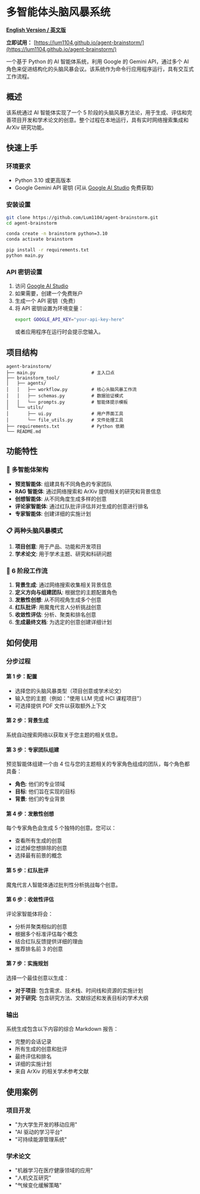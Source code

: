 # 多智能体头脑风暴系统

**[English Version / 英文版](./README.md)**

**立即试用：** [https://lum1104.github.io/agent-brainstorm/](https://lum1104.github.io/agent-brainstorm/)

一个基于 Python 的 AI 智能体系统，利用 Google 的 Gemini API，通过多个 AI 角色来促进结构化的头脑风暴会议。该系统作为命令行应用程序运行，具有交互式工作流程。

## 概述

该系统通过 AI 智能体实现了一个 5 阶段的头脑风暴方法论，用于生成、评估和完善项目开发和学术论文的创意。整个过程在本地运行，具有实时网络搜索集成和 ArXiv 研究功能。

## 快速上手

### 环境要求
- Python 3.10 或更高版本
- Google Gemini API 密钥 (可从 [Google AI Studio](https://aistudio.google.com/apikey) 免费获取)

### 安装设置
```bash
git clone https://github.com/Lum1104/agent-brainstorm.git
cd agent-brainstorm

conda create -n brainstorm python=3.10
conda activate brainstorm

pip install -r requirements.txt
python main.py
```

### API 密钥设置
1. 访问 [Google AI Studio](https://aistudio.google.com/apikey)
2. 如果需要，创建一个免费账户
3. 生成一个 API 密钥（免费）
4. 将 API 密钥设置为环境变量：
   ```bash
   export GOOGLE_API_KEY="your-api-key-here"
   ```
   或者应用程序在运行时会提示您输入。

## 项目结构
```
agent-brainstorm/
├── main.py                     # 主入口点
├── brainstorm_tool/
│   ├── agents/
│   │   ├── workflow.py         # 核心头脑风暴工作流
│   │   ├── schemas.py          # 数据验证模式
│   │   └── prompts.py          # 智能体提示模板
│   └── utils/
│       ├── ui.py               # 用户界面工具
│       └── file_utils.py       # 文件处理工具
├── requirements.txt            # Python 依赖
└── README.md
```

## 功能特性

### 🤖 多智能体架构
- **预览智能体**: 组建具有不同角色的专家团队
- **RAG 智能体**: 通过网络搜索和 ArXiv 提供相关的研究和背景信息
- **创想智能体**: 从不同角度生成多样的创意
- **评论家智能体**: 通过红队批评评估并对生成的创意进行排名
- **专家智能体**: 创建详细的实施计划

### 📋 两种头脑风暴模式
1. **项目创意**: 用于产品、功能和开发项目
2. **学术论文**: 用于学术主题、研究和科研问题

### 🔄 6 阶段工作流
1. **背景生成**: 通过网络搜索收集相关背景信息
2. **定义方向与组建团队**: 根据您的主题配置角色
3. **发散性创想**: 从不同视角生成多个创意
4. **红队批评**: 用魔鬼代言人分析挑战创意
5. **收敛性评估**: 分析、聚类和排名创意
6. **生成最终文档**: 为选定的创意创建详细计划

## 如何使用

### 分步过程

#### 第 1 步：配置
- 选择您的头脑风暴类型（项目创意或学术论文）
- 输入您的主题（例如："使用 LLM 完成 HCI 课程项目"）
- 可选择提供 PDF 文件以获取额外上下文

#### 第 2 步：背景生成
系统自动搜索网络以获取关于您主题的相关信息。

#### 第 3 步：专家团队组建
预览智能体组建一个由 4 位与您的主题相关的专家角色组成的团队，每个角色都具备：
- **角色**: 他们的专业领域
- **目标**: 他们旨在实现的目标
- **背景**: 他们的专业背景

#### 第 4 步：发散性创想
每个专家角色会生成 5 个独特的创意。您可以：
- 查看所有生成的创意
- 过滤掉您想排除的创意
- 选择最有前景的概念

#### 第 5 步：红队批评
魔鬼代言人智能体通过批判性分析挑战每个创意。

#### 第 6 步：收敛性评估
评论家智能体将会：
- 分析并聚类相似的创意
- 根据多个标准评估每个概念
- 结合红队反馈提供详细的理由
- 推荐排名前 3 的创意

#### 第 7 步：实施规划
选择一个最佳创意以生成：
- **对于项目**: 包含需求、技术栈、时间线和资源的实施计划
- **对于研究**: 包含研究方法、文献综述和发表目标的学术大纲

### 输出
系统生成包含以下内容的综合 Markdown 报告：
- 完整的会话记录
- 所有生成的创意和批评
- 最终评估和排名
- 详细的实施计划
- 来自 ArXiv 的相关学术参考文献

## 使用案例

### 项目开发
- "为大学生开发的移动应用"
- "AI 驱动的学习平台"
- "可持续能源管理系统"

### 学术论文
- "机器学习在医疗健康领域的应用"
- "人机交互研究"
- "气候变化缓解策略"